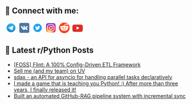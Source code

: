 ## 🔎 Connect with me:
[<img src="https://github.com/bullbesh/bullbesh/blob/main/images/Telegram.png" width="32" height="32" />](https://t.me/bullbesh)
[<img src="https://github.com/bullbesh/bullbesh/blob/main/images/VK.png" width="32" height="32" />](https://vk.com/bullbesh)
[<img src="https://github.com/bullbesh/bullbesh/blob/main/images/Twitter.png" width="32" height="32" />](https://twitter.com/bullbesh1)
[<img src="https://github.com/bullbesh/bullbesh/blob/main/images/Instagram.png" width="32" height="32" />](https://www.instagram.com/bullbesh)
[<img src="https://github.com/bullbesh/bullbesh/blob/main/images/Reddit.png" width="32" height="32" />](https://www.reddit.com/user/bullbesh)
[<img src="https://github.com/bullbesh/bullbesh/blob/main/images/YouTube.png" width="32" height="32" />](https://www.youtube.com/channel/UCtfjRs6uzgq5mfm8S06WTcg)

## 📕 Latest r/Python Posts
<!-- BLOG-POST-LIST:START -->
- [[FOSS] Flint: A 100% Config-Driven ETL Framework](https://www.reddit.com/r/Python/comments/1o41tgv/foss_flint_a_100_configdriven_etl_framework/)
- [Sell me &lpar;and my team&rpar; on UV](https://www.reddit.com/r/Python/comments/1o4167n/sell_me_and_my_team_on_uv/)
- [sdax - an API for asyncio for handling parallel tasks declaratively](https://www.reddit.com/r/Python/comments/1o3vzbm/sdax_an_api_for_asyncio_for_handling_parallel/)
- [I made a game that is teaching you Python! :&rpar; After more than three years, I finally released it!](https://www.reddit.com/r/Python/comments/1o3voso/i_made_a_game_that_is_teaching_you_python_after/)
- [Built an automated GitHub-RAG pipeline system with incremental sync](https://www.reddit.com/r/Python/comments/1o3v4cs/built_an_automated_githubrag_pipeline_system_with/)
<!-- BLOG-POST-LIST:END -->
